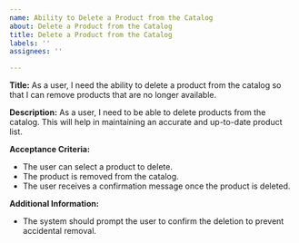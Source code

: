 ```yaml
---
name: Ability to Delete a Product from the Catalog
about: Delete a Product from the Catalog
title: Delete a Product from the Catalog
labels: ''
assignees: ''

---
```


**Title:** As a user, I need the ability to delete a product from the catalog so that I can remove products that are no longer available.

**Description:**
As a user, I need to be able to delete products from the catalog. This will help in maintaining an accurate and up-to-date product list.

**Acceptance Criteria:**
- The user can select a product to delete.
- The product is removed from the catalog.
- The user receives a confirmation message once the product is deleted.

**Additional Information:**
- The system should prompt the user to confirm the deletion to prevent accidental removal.
